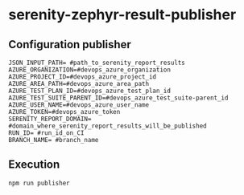 # serenity-zephyr-result-publisher

## Configuration publisher
```
JSON_INPUT_PATH= #path_to_serenity_report_results
AZURE_ORGANIZATION=#devops_azure_organization
AZURE_PROJECT_ID=#devops_azure_project_id
AZURE_AREA_PATH=#devops_azure_area_path
AZURE_TEST_PLAN_ID=#devops_azure_test_plan_id
AZURE_TEST_SUITE_PARENT_ID=#devops_azure_test_suite-parent_id
AZURE_USER_NAME=#devops_azure_user_name
AZURE_TOKEN=#devops_azure_token
SERENITY_REPORT_DOMAIN= #domain_where_serenity_report_results_will_be_published
RUN_ID= #run_id_on_CI
BRANCH_NAME= #branch_name
```
## Execution
```
npm run publisher
```

